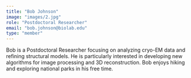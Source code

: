 ```yaml
---
title: "Bob Johnson"
image: "images/2.jpg"
role: "Postdoctoral Researcher"
email: "bob.johnson@biolab.edu"
type: "member"
---
```


Bob is a Postdoctoral Researcher focusing on analyzing cryo-EM data and refining structural models. He is particularly interested in developing new algorithms for image processing and 3D reconstruction.  Bob enjoys hiking and exploring national parks in his free time.

